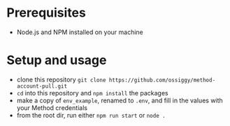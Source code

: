 # Prerequisites

 - Node.js and NPM installed on your machine

# Setup and usage

 - clone this repository `git clone https://github.com/ossiggy/method-account-pull.git`
 - `cd` into this repository and `npm install` the packages
 - make a copy of `env_example`, renamed to `.env`, and fill in the values with your Method credentials
 - from the root dir, run either `npm run start` or `node .`

